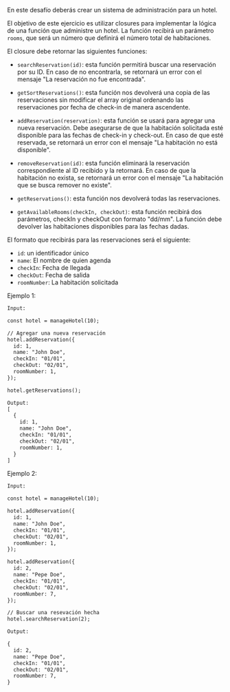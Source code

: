 En este desafío deberás crear un sistema de administración para un hotel.

El objetivo de este ejercicio es utilizar closures para implementar la lógica de una función que administre un hotel. La función recibirá un parámetro `rooms`, que será un número que definirá el número total de habitaciones.

El closure debe retornar las siguientes funciones:

- `searchReservation(id)`: esta función permitirá buscar una reservación por su ID. En caso de no encontrarla, se retornará un error con el mensaje "La reservación no fue encontrada".

- `getSortReservations()`: esta función nos devolverá una copia de las reservaciones sin modificar el array original ordenando las reservaciones por fecha de check-in de manera ascendente.

- `addReservation(reservation)`: esta función se usará para agregar una nueva reservación. Debe asegurarse de que la habitación solicitada esté disponible para las fechas de check-in y check-out. En caso de que esté reservada, se retornará un error con el mensaje "La habitación no está disponible".

- `removeReservation(id)`: esta función eliminará la reservación correspondiente al ID recibido y la retornará. En caso de que la habitación no exista, se retornará un error con el mensaje "La habitación que se busca remover no existe".

- `getReservations()`: esta función nos devolverá todas las reservaciones.

- `getAvailableRooms(checkIn, checkOut)`: esta función recibirá dos parámetros, checkIn y checkOut con formato "dd/mm". La función debe devolver las habitaciones disponibles para las fechas dadas.

El formato que recibirás para las reservaciones será el siguiente:

- `id`: un identificador único
- `name`: El nombre de quien agenda
- `checkIn`: Fecha de llegada
- `checkOut`: Fecha de salida
- `roomNumber`: La habitación solicitada

Ejemplo 1:

```txt
Input:

const hotel = manageHotel(10);

// Agregar una nueva reservación
hotel.addReservation({
  id: 1,
  name: "John Doe",
  checkIn: "01/01",
  checkOut: "02/01",
  roomNumber: 1,
});

hotel.getReservations();

Output:
[
  {
    id: 1,
    name: "John Doe",
    checkIn: "01/01",
    checkOut: "02/01",
    roomNumber: 1,
  }
]

```

Ejemplo 2:

```txt
Input:

const hotel = manageHotel(10);

hotel.addReservation({
  id: 1,
  name: "John Doe",
  checkIn: "01/01",
  checkOut: "02/01",
  roomNumber: 1,
});

hotel.addReservation({
  id: 2,
  name: "Pepe Doe",
  checkIn: "01/01",
  checkOut: "02/01",
  roomNumber: 7,
});

// Buscar una resevación hecha
hotel.searchReservation(2);

Output:

{
  id: 2,
  name: "Pepe Doe",
  checkIn: "01/01",
  checkOut: "02/01",
  roomNumber: 7,
}


```

